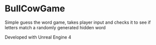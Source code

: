 # BullCowGame

Simple guess the word game, takes player input and checks it to see if letters match a randomly generated hidden word 

Developed with Unreal Engine 4
